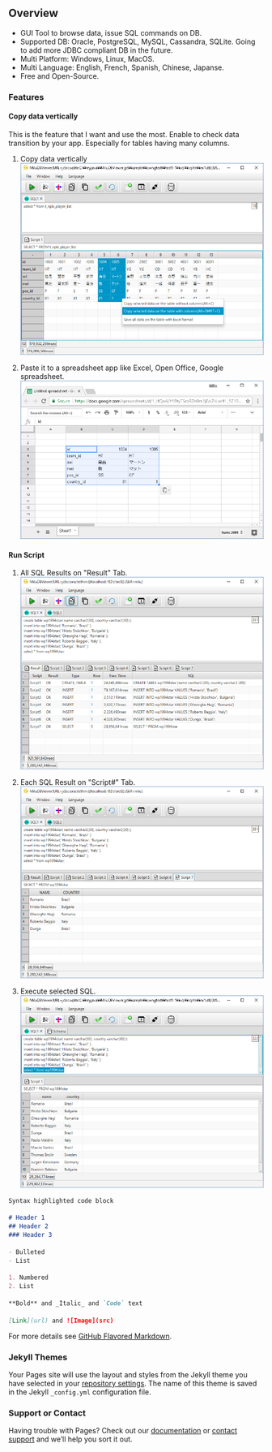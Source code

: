 ## Overview

* GUI Tool to browse data, issue SQL commands on DB.
* Supported DB: Oracle, PostgreSQL, MySQL, Cassandra, SQLite. Going to add more JDBC compliant DB in the future.
* Multi Platform: Windows, Linux, MacOS.
* Multi Language: English, French, Spanish, Chinese, Japanse.
* Free and Open-Source.

### Features

#### Copy data vertically
This is the feature that I want and use the most.
Enable to check data transition by your app.
Especially for tables having many columns.

1. Copy data vertically
![alt tag](java/viewer/screenshot/c01.copy_01.png)

2. Paste it to a spreadsheet app like Excel, Open Office, Google spreadsheet.
![alt tag](java/viewer/screenshot/c01.copy_02_excel.png)

#### Run Script

1. All SQL Results on "Result" Tab.
![alt tag](java/viewer/screenshot/s01.01result.png)

2. Each SQL Result on "Script#" Tab.
![alt tag](java/viewer/screenshot/s01.02script7.png)

3. Execute selected SQL.
![alt tag](java/viewer/screenshot/s01.03result_single.png)


```markdown
Syntax highlighted code block

# Header 1
## Header 2
### Header 3

- Bulleted
- List

1. Numbered
2. List

**Bold** and _Italic_ and `Code` text

[Link](url) and ![Image](src)
```

For more details see [GitHub Flavored Markdown](https://guides.github.com/features/mastering-markdown/).

### Jekyll Themes

Your Pages site will use the layout and styles from the Jekyll theme you have selected in your [repository settings](https://github.com/milukiriu2010/MiluDBViewer/settings). The name of this theme is saved in the Jekyll `_config.yml` configuration file.

### Support or Contact

Having trouble with Pages? Check out our [documentation](https://help.github.com/categories/github-pages-basics/) or [contact support](https://github.com/contact) and we’ll help you sort it out.
